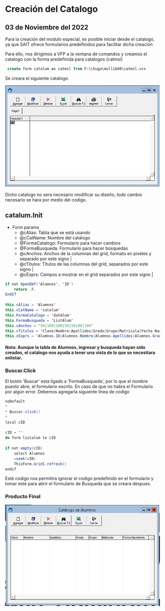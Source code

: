 # Creación del Catalogo

## 03 de Noviembre del 2022

Para la creación del modulo especial, es posible iniciar desde el catalogo, ya que SAIT ofrece formularios predefinidos para facilitar dicha creación

Para ello, nos dirigimos a VFP a la ventana de comandos y creamos el catalogo con la forma predefinida para catalogos (catmsl)

```sql
 create form catalum as catmsl from F:\\hugo\msllib60\catmsl.vcx 
 ```

Se creara el siguiente catalogo.

![Imagen de Catalogo de Alumnos](https://github.com/sait/hugo/blob/main/alumnos/Documentacion/img/catalum.png)

Dicho catalogo no sera necesario modificar su diseño, todo cambio necesario se hara por medio del codigo.

## catalum.Init
* Form params
    * @cAlias: Tabla que se está usando
    * @cCatName: Nombre del catálogo
    * @FormaCatalogo: Formulario para hacer cambios
    * @FormaBusqueda: Formulario para hacer búsquedas
    * @cAnchos: Anchos de la columnas del grid, formato en pixeles y separado por este signo |
    * @cTitulos: Títulos de las columnas del grid, separados por este signo |
    * @cExprs: Campos a mostrar en el grid separados por este signo |
``` java
if not OpenDbf('Alumnos', 'ID')
    return .F.
EndIf

this.cAlias = 'Alumnos'
this.cCatName = 'catalum'
this.FormaCatalogo = 'datAlum'
this.FormaBusqueda = 'ListAlum'
this.cAnchos = '50|100|100|50|50|80|100'
this.cTitulos = 'Clave|Nombre|Apellidos|Grado|Grupo|Matricula|Fecha Nacimiento'
this.cExprs = 'Alumnos.ID|Alumnos.Nombre|Alumnos.Apellidos|Alumnos.Grado|Alumnos.Grupo|Alumnos.Matricula|Alumnos.FechaNac'
```
#### Nota: Aunque la tabla de Alumnos, ingresar y busqueda hayan sido creados, el catalogo nos ayuda a tener una vista de lo que se necesitara enlistar.

### Buscar.Click
El botón 'Buscar' esta ligado a 'FormaBusqueda', por lo que el nombre puesto abre, el formulario escrito. En caso de que no habra el Formulario por algún error. Debemos agregarla siguiente línea de codigo

```java
noDefault
*
* Buscar.click()
*
local cID

cID = ''
do form listalum to cID

if not empty(cID)
    select Alumnos
    =seek(cID)
    ThisForm.Grid1.refresh()
endif
```
Esté codigo nos permitira ignorar el codigo predefinido en el formulario y tomar esté para abrir el formulario de Busqueda que se creara despues.


### Producto Final
![Imagen de Catalogo de Alumnos En Sait](https://github.com/sait/hugo/blob/main/alumnos/Documentacion/img/catalumEnSait.png)
